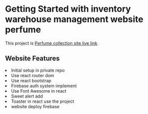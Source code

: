 # Getting Started with inventory warehouse management website perfume

This project is [Perfume collection site live link](https://perfume-inventory.web.app/).

## Website Features

   
   <li>Initial setup in private repo</li>
   <li>Use react router dom</li>
   <li>Use react bootstrap </li>
   <li>Firebase auth system implement</li>
   <li>Use Font Awesome in react</li>
   <li>Sweet alert add</li>
   <li>Toaster in react use the project</li>
   <li>website deploy firebase</li>
